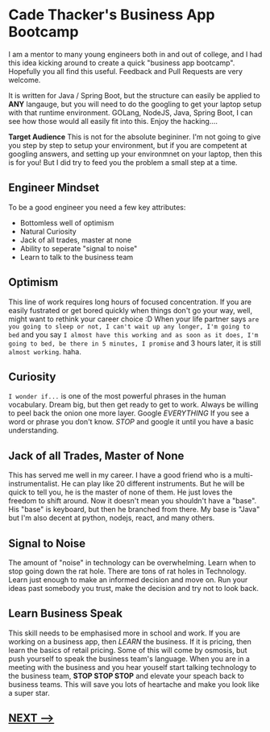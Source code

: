 # Cade Thacker's Business App Bootcamp

I am a mentor to many young engineers both in and out of college, and I had this idea kicking around to create a quick "business app bootcamp".  Hopefully you all find this useful.  Feedback and Pull Requests are very welcome.  

It is written for Java / Spring Boot, but the structure can easily be applied to **ANY** langauge, but you will need to do the googling to get your laptop setup with that runtime environment.  GOLang, NodeJS, Java, Spring Boot, I can see how those would all easily fit into this. Enjoy the hacking....

**Target Audience** This is not for the absolute begininer. I'm not going to give you step by step to setup your environment, but if you are competent at googling answers, and setting up your environmnet on your laptop, then this is for you! But I did try to feed you the problem a small step at a time. 

## Engineer Mindset

To be a good engineer you need a few key attributes:

* Bottomless well of optimism
* Natural Curiosity
* Jack of all trades, master at none
* Ability to seperate "signal to noise"
* Learn to talk to the business team

## Optimism

This line of work requires long hours of focused concentration. If you are easily fustrated or get bored quickly when things don't go your way, well, might want to rethink your career choice :D When your life partner says `are you going to sleep or not, I can't wait up any longer, I'm going to bed` and you say `I almost have this working and as soon as it does, I'm going to bed, be there in 5 minutes, I promise` and 3 hours later, it is still `almost working`.  haha. 

## Curiosity

`I wonder if...` is one of the most powerful phrases in the human vocabulary. Dream big, but then get ready to get to work. Always be willing to peel back the onion one more layer. Google *EVERYTHING* If you see a word or phrase you don't know. *STOP* and google it until you have a basic understanding. 

## Jack of all Trades, Master of None

This has served me well in my career.  I have a good friend who is a multi-instrumentalist.  He can play like 20 different instruments.  But he will be quick to tell you, he is the master of none of them.  He just loves the freedom to shift around.  Now it doesn't mean you shouldn't have a "base".  His "base" is keyboard, but then he branched from there.  My base is "Java" but I'm also decent at python, nodejs, react, and many others. 

## Signal to Noise

The amount of "noise" in technology can be overwhelming. Learn when to stop going down the rat hole. There are tons of rat holes in Technology.  Learn just enough to make an informed decision and move on.  Run your ideas past somebody you trust, make the decision and try not to look back. 

## Learn Business Speak

This skill needs to be emphasised more in school and work.  If you are working on a business app, then *LEARN* the business.  If it is pricing, then learn the basics of retail pricing. Some of this will come by osmosis, but push yourself to speak the business team's language. When you are in a meeting with the business and you hear youself start talking technology to the business team, **STOP STOP STOP** and elevate your speach back to business teams. This will save you lots of heartache and make you look like a super star.  



## [NEXT -->](02-business-problem.md)
